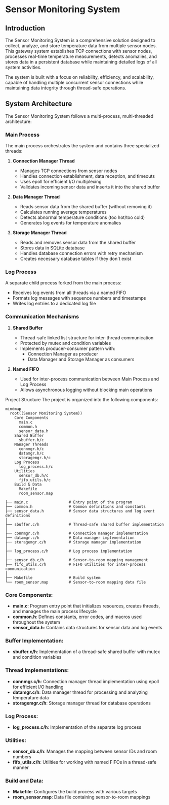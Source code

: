 # Sensor Monitoring System

## Introduction

The Sensor Monitoring System is a comprehensive solution designed to collect, analyze, and store temperature data from multiple sensor nodes. This gateway system establishes TCP connections with sensor nodes, processes real-time temperature measurements, detects anomalies, and stores data in a persistent database while maintaining detailed logs of all system activities.

The system is built with a focus on reliability, efficiency, and scalability, capable of handling multiple concurrent sensor connections while maintaining data integrity through thread-safe operations.

## System Architecture

The Sensor Monitoring System follows a multi-process, multi-threaded architecture:

### Main Process
The main process orchestrates the system and contains three specialized threads:

1. **Connection Manager Thread**
   - Manages TCP connections from sensor nodes
   - Handles connection establishment, data reception, and timeouts
   - Uses epoll for efficient I/O multiplexing
   - Validates incoming sensor data and inserts it into the shared buffer

2. **Data Manager Thread**
   - Reads sensor data from the shared buffer (without removing it)
   - Calculates running average temperatures
   - Detects abnormal temperature conditions (too hot/too cold)
   - Generates log events for temperature anomalies

3. **Storage Manager Thread**
   - Reads and removes sensor data from the shared buffer
   - Stores data in SQLite database
   - Handles database connection errors with retry mechanism
   - Creates necessary database tables if they don't exist

### Log Process
A separate child process forked from the main process:
   - Receives log events from all threads via a named FIFO
   - Formats log messages with sequence numbers and timestamps
   - Writes log entries to a dedicated log file

### Communication Mechanisms
1. **Shared Buffer**
   - Thread-safe linked list structure for inter-thread communication
   - Protected by mutex and condition variables
   - Implements producer-consumer pattern with:
     - Connection Manager as producer
     - Data Manager and Storage Manager as consumers

2. **Named FIFO**
   - Used for inter-process communication between Main Process and Log Process
   - Allows asynchronous logging without blocking main operations

Project Structure
The project is organized into the following components:
```mermaid
mindmap
  root((Sensor Monitoring System))
    Core Components
      main.c
      common.h
      sensor_data.h
    Shared Buffer
      sbuffer.h/c
    Manager Threads
      connmgr.h/c
      datamgr.h/c
      storagemgr.h/c
    Log Process
      log_process.h/c
    Utilities
      sensor_db.h/c
      fifo_utils.h/c
    Build & Data
      Makefile
      room_sensor.map
```

```
├── main.c                  # Entry point of the program
├── common.h                # Common definitions and constants
├── sensor_data.h           # Sensor data structures and log event definitions
│
├── sbuffer.c/h             # Thread-safe shared buffer implementation
│
├── connmgr.c/h             # Connection manager implementation
├── datamgr.c/h             # Data manager implementation
├── storagemgr.c/h          # Storage manager implementation
│
├── log_process.c/h         # Log process implementation
│
├── sensor_db.c/h           # Sensor-to-room mapping management
├── fifo_utils.c/h          # FIFO utilities for inter-process communication
│
├── Makefile                # Build system
└── room_sensor.map         # Sensor-to-room mapping data file
```

### Core Components:
- **main.c**: Program entry point that initializes resources, creates threads, and manages the main process lifecycle
- **common.h**: Defines constants, error codes, and macros used throughout the system
- **sensor_data.h**: Contains data structures for sensor data and log events

### Buffer Implementation:
- **sbuffer.c/h**: Implementation of a thread-safe shared buffer with mutex and condition variables

### Thread Implementations:
- **connmgr.c/h**: Connection manager thread implementation using epoll for efficient I/O handling
- **datamgr.c/h**: Data manager thread for processing and analyzing temperature data
- **storagemgr.c/h**: Storage manager thread for database operations

### Log Process:
- **log_process.c/h**: Implementation of the separate log process

### Utilities:
- **sensor_db.c/h**: Manages the mapping between sensor IDs and room numbers
- **fifo_utils.c/h**: Utilities for working with named FIFOs in a thread-safe manner

### Build and Data:
- **Makefile**: Configures the build process with various targets
- **room_sensor.map**: Data file containing sensor-to-room mappings